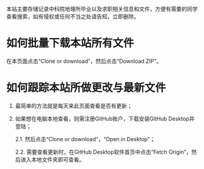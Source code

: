 
本站主要存储记录中科院地理所毕业以及求职相关信息和文件，方便有需要的同学查看搜索，如有侵权或任何不当之处请告知，立即删除。

# 如何批量下载本站所有文件

在本页面点击“Clone or download”，然后点击“Download ZIP”。

# 如何跟踪本站所做更改与最新文件

1. 最简单的方法就是每天来此页面查看是否有更新；

2. 如果想在电脑本地查看，则需注册GitHub账户，下载安装GitHub Desktop并登陆；

    2.1. 然后点击“Clone or download”，“Open in Desktop”；
    
    2.2. 需要查看更新时，在GitHub Desktop软件首页中点击“Fetch Origin”，然后进入本地文件夹即可查看。
